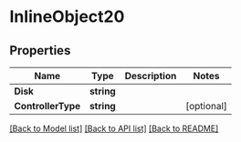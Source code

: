 # InlineObject20

## Properties
Name | Type | Description | Notes
------------ | ------------- | ------------- | -------------
**Disk** | **string** |  | 
**ControllerType** | **string** |  | [optional] 

[[Back to Model list]](../README.md#documentation-for-models) [[Back to API list]](../README.md#documentation-for-api-endpoints) [[Back to README]](../README.md)


